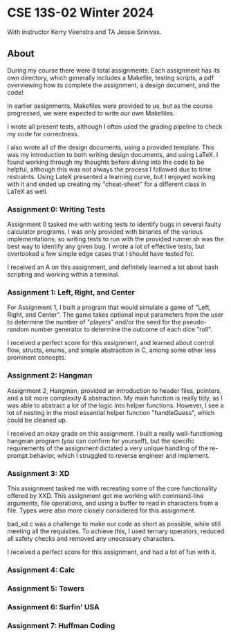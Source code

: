# CSE 13S-02 Winter 2024

With instructor Kerry Veenstra and TA Jessie Srinivas.

## About

During my course there were 8 total assignments. Each assignment has its own directory, which generally includes a Makefile, testing scripts, a pdf overviewing how to complete the assignment, a design document, and the code!

In earlier assignments, Makefiles were provided to us, but as the course progressed, we were expected to write our own Makefiles. 

I wrote all present tests, although I often used the grading pipeline to check my code for correctness. 

I also wrote all of the design documents, using a provided template. This was my introduction to both writing design documents, and using LaTeX. I found working through my thoughts before diving into the code to be helpful, although this was not always the process I followed due to time restraints. Using LateX presented a learning curve, but I enjoyed working with it and ended up creating my "cheat-sheet" for a different class in LaTeX as well.

### Assignment 0: Writing Tests

Assignment 0 tasked me with writing tests to identify bugs in several faulty calculator programs. I was only provided with binaries of the various implementations, so writing tests to run with the provided runner.sh was the best way to identify any given bug. I wrote a lot of effective tests, but overlooked a few simple edge cases that I should have tested for. 

I received an A on this assignment, and definitely learned a lot about bash scripting and working within a terminal.

### Assignment 1: Left, Right, and Center

For Assignment 1, I built a program that would simulate a game of "Left, Right, and Center". The game takes optional input parameters from the user to determine the number of "players" and/or the seed for the pseudo-random number generator to determine the outcome of each dice "roll". 

I received a perfect score for this assignment, and learned about control flow, structs, enums, and simple abstraction in C, among some other less prominent concepts.

### Assignment 2: Hangman

Assignment 2, Hangman, provided an introduction to header files, pointers, and a bit more complexity & abstraction. My main function is really tidy, as I was able to abstract a lot of the logic into helper functions. However, I see a lot of nesting in the most essential helper function "handleGuess", which could be cleaned up. 

I received an okay grade on this assignment. I built a really well-functioning hangman program (you can confirm for yourself), but the specific requirements of the assignment dictated a very unique handling of the re-prompt behavior, which I struggled to reverse engineer and implement. 

### Assignment 3: XD

This assignment tasked me with recreating some of the core functionality offered by XXD. This assignment got me working with command-line arguments, file operations, and using a buffer to read in characters from a file. Types were also more closely considered for this assignment.

bad_xd.c was a challenge to make our code as short as possible, while still meeting all the requisites. To achieve this, I used ternary operators, reduced all safety checks and removed any unecessary characters.

I received a perfect score for this assignment, and had a lot of fun with it.

### Assignment 4: Calc

### Assignment 5: Towers

### Assignment 6: Surfin' USA

### Assignment 7: Huffman Coding